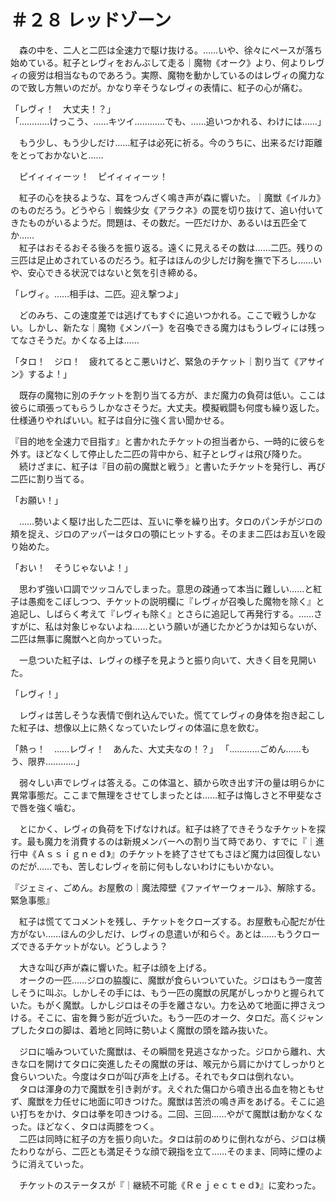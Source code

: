 # ＃２８ レッドゾーン

　森の中を、二人と二匹は全速力で駆け抜ける。……いや、徐々にペースが落ち始めている。紅子とレヴィをおんぶして走る｜魔物《オーク》より、何よりレヴィの疲労は相当なものであろう。実際、魔物を動かしているのはレヴィの魔力なので致し方無いのだが。かなり辛そうなレヴィの表情に、紅子の心が痛む。

「レヴィ！　大丈夫！？」  
「…………けっこう、……キツイ…………でも、……追いつかれる、わけには……」

　もう少し、もう少しだけ……紅子は必死に祈る。今のうちに、出来るだけ距離をとっておかないと……

　ピイィィィーッ！　ピイィィィーッ！

　紅子の心を抉るような、耳をつんざく鳴き声が森に響いた。｜魔獣《イルカ》のものだろう。どうやら｜蜘蛛少女《アラクネ》の罠を切り抜けて、追い付いてきたものがいるようだ。問題は、その数だ。一匹だけか、あるいは五匹全てか……  
　紅子はおそるおそる後ろを振り返る。遠くに見えるその数は……二匹。残りの三匹は足止めされているのだろう。紅子はほんの少しだけ胸を撫で下ろし……いや、安心できる状況ではないと気を引き締める。

「レヴィ。……相手は、二匹。迎え撃つよ」

　どのみち、この速度差では逃げてもすぐに追いつかれる。ここで戦うしかない。しかし、新たな｜魔物《メンバー》を召喚できる魔力はもうレヴィには残ってなさそうだ。かくなる上は……

「タロ！　ジロ！　疲れてるとこ悪いけど、緊急のチケット｜割り当て《アサイン》するよ！」

　既存の魔物に別のチケットを割り当てる方が、まだ魔力の負荷は低い。ここは彼らに頑張ってもらうしかなさそうだ。大丈夫。模擬戦闘も何度も繰り返した。仕様通りやればいい。紅子は自分に強く言い聞かせる。

『目的地を全速力で目指す』と書かれたチケットの担当者から、一時的に彼らを外す。ほどなくして停止した二匹の背中から、紅子とレヴィは飛び降りた。  
　続けざまに、紅子は『目の前の魔獣と戦う』と書いたチケットを発行し、再び二匹に割り当てる。

「お願い！」

　……勢いよく駆け出した二匹は、互いに拳を繰り出す。タロのパンチがジロの頬を捉え、ジロのアッパーはタロの顎にヒットする。そのまま二匹はお互いを殴り始めた。

「おい！　そうじゃないよ！」

　思わず強い口調でツッコんでしまった。意思の疎通って本当に難しい……と紅子は愚痴をこぼしつつ、チケットの説明欄に『レヴィが召喚した魔物を除く』と追記し、しばらく考えて『レヴィも除く』とさらに追記して再発行する。……さすがに、私は対象じゃないよね……という願いが通じたかどうかは知らないが、二匹は無事に魔獣へと向かっていった。

　一息ついた紅子は、レヴィの様子を見ようと振り向いて、大きく目を見開いた。

「レヴィ！」

　レヴィは苦しそうな表情で倒れ込んでいた。慌ててレヴィの身体を抱き起こした紅子は、想像以上に熱くなっていたレヴィの体温に息を飲む。

「熱っ！　……レヴィ！　あんた、大丈夫なの！？」
「…………ごめん……もう、限界…………」

　弱々しい声でレヴィは答える。この体温と、額から吹き出す汗の量は明らかに異常事態だ。ここまで無理をさせてしまったとは……紅子は悔しさと不甲斐なさで唇を強く噛む。

　とにかく、レヴィの負荷を下げなければ。紅子は終了できそうなチケットを探す。最も魔力を消費するのは新規メンバーへの割り当て時であり、すでに『｜進行中《Ａｓｓｉｇｎｅｄ》』のチケットを終了させてもさほど魔力は回復しないのだが……でも、苦しむレヴィを前に何もしないわけにもいかない。

『ジェミィ、ごめん。お屋敷の｜魔法障壁《ファイヤーウォール》、解除する。緊急事態』

　紅子は慌ててコメントを残し、チケットをクローズする。お屋敷も心配だが仕方がない……ほんの少しだけ、レヴィの息遣いが和らぐ。あとは……もうクローズできるチケットがない。どうしよう？

　大きな叫び声が森に響いた。紅子は顔を上げる。  
　オークの一匹……ジロの脇腹に、魔獣が食らいついていた。ジロはもう一度苦しそうに叫ぶ。しかしその手には、もう一匹の魔獣の尻尾がしっかりと握られていた。もがく魔獣。しかしジロはその手を離さない。力を込めて地面に押さえつける。そこに、宙を舞う影が近づいた。もう一匹のオーク、タロだ。高くジャンプしたタロの脚は、着地と同時に勢いよく魔獣の頭を踏み抜いた。

　ジロに噛みついていた魔獣は、その瞬間を見逃さなかった。ジロから離れ、大きな口を開けてタロに突進したその魔獣の牙は、喉元から肩にかけてしっかりと食らいついた。今度はタロが叫び声を上げる。それでもタロは倒れない。  
　タロは渾身の力で魔獣を引き剥がす。えぐれた傷口から噴き出る血を物ともせず、魔獣を力任せに地面に叩きつけた。魔獣は苦渋の鳴き声をあげる。そこに追い打ちをかけ、タロは拳を叩きつける。二回、三回……やがて魔獣は動かなくなった。ほどなく、タロは両膝をつく。  
　二匹は同時に紅子の方を振り向いた。タロは前のめりに倒れながら、ジロは横たわりながら、二匹とも満足そうな顔で親指を立て……そのまま、同時に煙のように消えていった。

　チケットのステータスが『｜継続不可能《Ｒｅｊｅｃｔｅｄ》』に変わった。
